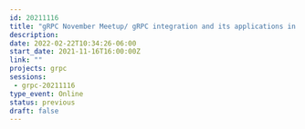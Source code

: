 ```yaml
---
id: 20211116
title: "gRPC November Meetup/ gRPC integration and its applications in Hive Metastore"
description: 
date: 2022-02-22T10:34:26-06:00
start_date: 2021-11-16T16:00:00Z
link: "" 
projects: grpc
sessions: 
 - grpc-20211116
type_event: Online
status: previous
draft: false
---
```




